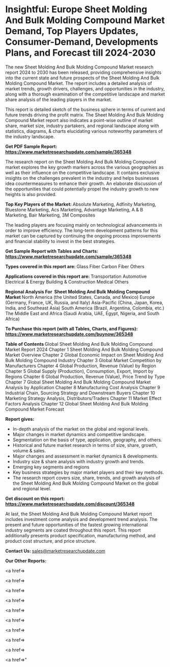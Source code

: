 # Insightful: Europe Sheet Molding And Bulk Molding Compound Market Demand, Top Players Updates, Consumer-Demand, Developments Plans, and Forecast till 2024-2030

The new Sheet Molding And Bulk Molding Compound Market research report 2024 to 2030 has been released, providing comprehensive insights into the current state and future prospects of the Sheet Molding And Bulk Molding Compound Market. The report includes a detailed analysis of market trends, growth drivers, challenges, and opportunities in the industry, along with a thorough examination of the competitive landscape and market share analysis of the leading players in the market.

This report is detailed sketch of the business sphere in terms of current and future trends driving the profit matrix. The Sheet Molding And Bulk Molding Compound Market report also indicates a point-wise outline of market share, market size, industry partakers, and regional landscape along with statistics, diagrams, &amp; charts elucidating various noteworthy parameters of the industry landscape.

<strong><b>Get PDF Sample Report: <a href=https://www.marketresearchupdate.com/sample/365348>https://www.marketresearchupdate.com/sample/365348</a></b></strong>

The research report on the Sheet Molding And Bulk Molding Compound market explores the key growth markers across the various geographies as well as their influence on the competitive landscape. It contains exclusive insights on the challenges prevalent in the industry and helps businesses idea countermeasures to enhance their growth. An elaborate discussion of the opportunities that could potentially propel the industry growth to new heights is also provided.

<strong><b>Top Key Players of the Market:
</b></strong>Absolute Marketing, Adfinity Marketing, Bluestone Marketing, Acs Marketing, Advantage Marketing, A & B Marketing, Bair Marketing, 3M Composites<strong><b>
</b></strong>

The leading players are focusing mainly on technological advancements in order to improve efficiency. The long-term development patterns for this market can be captured by continuing the ongoing process improvements and financial stability to invest in the best strategies.

<strong><b>Get Sample Report with Tables and Charts: <a href=https://www.marketresearchupdate.com/sample/365348>https://www.marketresearchupdate.com/sample/365348</a></b></strong>

<strong><b>Types covered in this report are:
</b></strong>Glass Fiber
Carbon Fiber
Others<strong><b>
</b></strong>

<strong><b>Applications covered in this report are:
</b></strong>Transportation
Automotive
Electrical & Energy
Building & Construction
Medical
Others<strong><b>
</b></strong>

<strong><b>Regional Analysis For  Sheet Molding And Bulk Molding Compound Market</b></strong><strong><b>
</b></strong>North America (the United States, Canada, and Mexico)
Europe (Germany, France, UK, Russia, and Italy)
Asia-Pacific (China, Japan, Korea, India, and Southeast Asia)
South America (Brazil, Argentina, Colombia, etc.)
The Middle East and Africa (Saudi Arabia, UAE, Egypt, Nigeria, and South Africa)

<strong><b>To Purchase this report (with all Tables, Charts, and Figures): <a href=https://www.marketresearchupdate.com/buynow/365348>https://www.marketresearchupdate.com/buynow/365348</a></b></strong>

<strong><b>Table of Contents</b></strong><strong><b>
</b></strong>Global Sheet Molding And Bulk Molding Compound Market Report 2024
Chapter 1 Sheet Molding And Bulk Molding Compound Market Overview
Chapter 2 Global Economic Impact on Sheet Molding And Bulk Molding Compound Industry
Chapter 3 Global Market Competition by Manufacturers
Chapter 4 Global Production, Revenue (Value) by Region
Chapter 5 Global Supply (Production), Consumption, Export, Import by Regions
Chapter 6 Global Production, Revenue (Value), Price Trend by Type
Chapter 7 Global Sheet Molding And Bulk Molding Compound Market Analysis by Application
Chapter 8 Manufacturing Cost Analysis
Chapter 9 Industrial Chain, Sourcing Strategy and Downstream Buyers
Chapter 10 Marketing Strategy Analysis, Distributors/Traders
Chapter 11 Market Effect Factors Analysis
Chapter 12 Global Sheet Molding And Bulk Molding Compound Market Forecast

<strong><b>Report gives:</b></strong>

- In-depth analysis of the market on the global and regional levels.
- Major changes in market dynamics and competitive landscape.
- Segmentation on the basis of type, application, geography, and others.
- Historical and future market research in terms of size, share, growth, volume &amp; sales.
- Major changes and assessment in market dynamics &amp; developments.
- Industry size &amp; share analysis with industry growth and trends.
- Emerging key segments and regions
- Key business strategies by major market players and their key methods.
- The research report covers size, share, trends, and growth analysis of the Sheet Molding And Bulk Molding Compound Market on the global and regional level.

<strong><b>Get discount on this report: <a href=https://www.marketresearchupdate.com/discount/365348>https://www.marketresearchupdate.com/discount/365348</a></b></strong>

At last, the Sheet Molding And Bulk Molding Compound Market report includes investment come analysis and development trend analysis. The present and future opportunities of the fastest growing international industry segments are coated throughout this report. This report additionally presents product specification, manufacturing method, and product cost structure, and price structure.

<strong><b>Contact Us:
</b></strong>sales@marketresearchupdate.com

<strong>Our Other Reports:</strong>

<a href=></a>

<a href=></a>

<a href=></a>

<a href=></a>

<a href=></a>

<a href=></a>

<a href=></a>

<a href=></a>

<a href=></a>

<a href=></a>"
